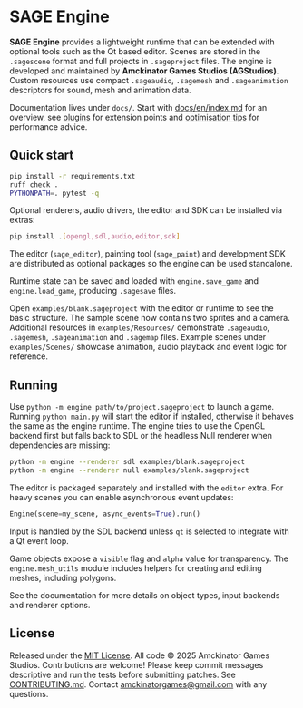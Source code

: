 # SAGE Engine

**SAGE Engine** provides a lightweight runtime that can be extended with optional tools such as the Qt based editor. Scenes are stored in the `.sagescene` format and full projects in `.sageproject` files.
The engine is developed and maintained by **Amckinator Games Studios (AGStudios)**.
Custom resources use compact `.sageaudio`, `.sagemesh` and `.sageanimation` descriptors for sound, mesh and animation data.

Documentation lives under `docs/`. Start with [docs/en/index.md](docs/en/index.md) for an overview, see [plugins](docs/en/plugins.md) for extension points and [optimisation tips](docs/en/optimisation.md) for performance advice.

## Quick start
```bash
pip install -r requirements.txt
ruff check .
PYTHONPATH=. pytest -q
```
Optional renderers, audio drivers, the editor and SDK can be installed via extras:
```bash
pip install .[opengl,sdl,audio,editor,sdk]
```
The editor (`sage_editor`), painting tool (`sage_paint`) and development SDK
are distributed as optional packages so the engine can be used standalone.

Runtime state can be saved and loaded with `engine.save_game` and
`engine.load_game`, producing `.sagesave` files.

Open `examples/blank.sageproject` with the editor or runtime to see the basic structure. The sample scene now contains two sprites and a camera. Additional resources in `examples/Resources/` demonstrate `.sageaudio`, `.sagemesh`, `.sageanimation` and `.sagemap` files. Example scenes under `examples/Scenes/` showcase animation, audio playback and event logic for reference.

## Running
Use `python -m engine path/to/project.sageproject` to launch a game. Running `python main.py` will start the editor if installed, otherwise it behaves the same as the engine runtime. The engine tries to use the OpenGL backend first but falls back to SDL or the headless Null renderer when dependencies are missing:
```bash
python -m engine --renderer sdl examples/blank.sageproject
python -m engine --renderer null examples/blank.sageproject
```
The editor is packaged separately and installed with the `editor` extra.
For heavy scenes you can enable asynchronous event updates:
```python
Engine(scene=my_scene, async_events=True).run()
```
Input is handled by the SDL backend unless `qt` is selected to integrate with a Qt event loop.

Game objects expose a `visible` flag and `alpha` value for transparency. The
`engine.mesh_utils` module includes helpers for creating and editing meshes,
including polygons.

See the documentation for more details on object types, input backends and renderer options.

## License
Released under the [MIT License](LICENSE). All code © 2025 Amckinator Games Studios.
Contributions are welcome! Please keep commit messages descriptive and run the tests before submitting patches. See [CONTRIBUTING.md](CONTRIBUTING.md).
Contact <amckinatorgames@gmail.com> with any questions.
